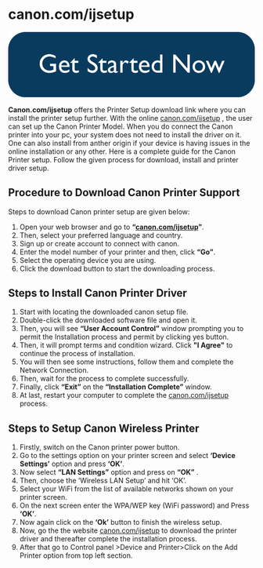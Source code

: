 # canon.com/ijsetup

[![canon.com/ijsetup](now-button-image.png)](https://can.printredir.com)

**Canon.com/ijsetup** offers the Printer Setup download link where you can install the printer setup further. With the online [canon.com/ijsetup](https://comijsetup.github.io/) , the user can set up the Canon Printer Model. When you do connect the Canon printer into your pc, your system does not need to install the driver on it. One can also install from anther origin if your device is having issues in the online installation or any other. Here is a complete guide for the Canon Printer setup. Follow the given process for download, install and printer driver setup.


##  Procedure to Download Canon Printer Support

Steps to download Canon printer setup are given below:

1.   Open your web browser and go to **“[canon.com/ijsetup](https://comijsetup.github.io/)”**. 
2.   Then, select your preferred language and country.
3.   Sign up or create account to connect with canon. 
4.   Enter the model number of your printer and then, click **“Go”**. 
5.   Select the operating device you are using.
6.   Click the download button to start the downloading process.


##  Steps to Install Canon Printer Driver

1.  Start with locating the downloaded canon setup file.
2.  Double-click the downloaded software file and open it. 
3.  Then, you will see **“User Account Control”** window prompting you to permit the Installation process and permit by clicking yes button.
4.   Then, it will prompt terms and condition wizard. Click **"I Agree"** to continue the process of installation.
5.   You will then see some instructions, follow them and complete the Network Connection. 
6.   Then, wait for the process to complete successfully. 
7.   Finally, click **“Exit”** on the **“Installation Complete”** window. 
8.   At last, restart your computer to complete the [canon.com/ijsetup](https://comijsetup.github.io/) process.   


##  Steps to Setup Canon Wireless Printer

1.  Firstly, switch on the Canon printer power button.
2. Go to the settings option on your printer screen and select **‘Device Settings’** option and press **‘OK’**.
3.  Now select **“LAN Settings”** option and press on **“OK”** .
4.  Then, choose the ‘Wireless LAN Setup’ and hit ‘OK’.
5.  Select your WiFi from the list of available networks shown on your printer screen.
6.  On the next screen enter the WPA/WEP key (WiFi password) and Press **‘OK’**.
7.  Now again click on the **‘Ok’** button to finish the wireless setup.
8.  Now, go the the website [canon.com/ijsetup](https://comijsetup.github.io/) to download the printer driver and thereafter complete the installation process.
9.  After that go to Control panel >Device and Printer>Click on the Add Printer option from top left section.
